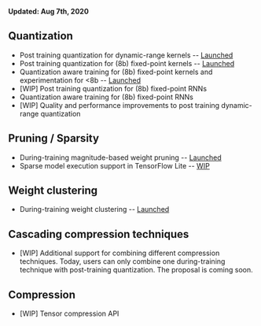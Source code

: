 **Updated: Aug 7th, 2020**

## Quantization

*   Post training quantization for dynamic-range kernels --
    [Launched](https://blog.tensorflow.org/2018/09/introducing-model-optimization-toolkit.html)
*   Post training quantization for (8b) fixed-point kernels --
    [Launched](https://blog.tensorflow.org/2019/06/tensorflow-integer-quantization.html)
*   Quantization aware training for (8b) fixed-point kernels and experimentation
    for <8b --
    [Launched](https://blog.tensorflow.org/2020/04/quantization-aware-training-with-tensorflow-model-optimization-toolkit.html)
*   [WIP] Post training quantization for (8b) fixed-point RNNs
*   Quantization aware training for (8b) fixed-point RNNs
*   [WIP] Quality and performance improvements to post training dynamic-range
    quantization

## Pruning / Sparsity

*   During-training magnitude-based weight pruning --
    [Launched](https://blog.tensorflow.org/2019/05/tf-model-optimization-toolkit-pruning-API.html)
*   Sparse model execution support in TensorFlow Lite --
    [WIP](https://github.com/tensorflow/model-optimization/issues/173)

## Weight clustering

*   During-training weight clustering --
    [Launched](https://blog.tensorflow.org/2020/08/tensorflow-model-optimization-toolkit-weight-clustering-api.html)

## Cascading compression techniques

*   [WIP] Additional support for combining different compression techniques.
    Today, users can only combine one during-training technique with
    post-training quantization. The proposal is coming soon.

## Compression

*  [WIP] Tensor compression API
